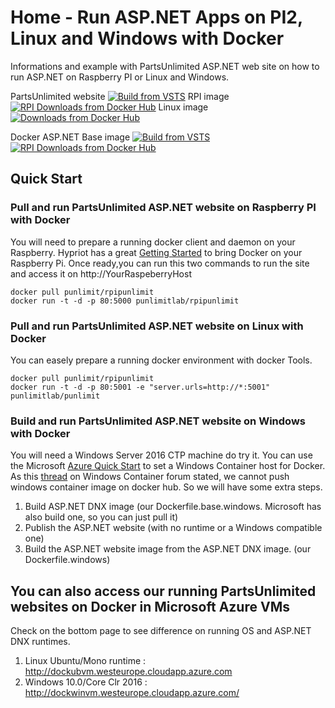 # Home - Run ASP.NET Apps on PI2, Linux and Windows with Docker 
Informations and example with PartsUnlimited ASP.NET web site on how to run ASP.NET on Raspberry PI or Linux and Windows.

PartsUnlimited website  [![Build from VSTS](https://img.shields.io/vso/build/punlimit/f0338caf-c189-45e3-bcfa-abdd23fc6e9d/13.svg)](https://punlimit.visualstudio.com/DefaultCollection/_apis/public/build/definitions/f0338caf-c189-45e3-bcfa-abdd23fc6e9d/13/badge)
  RPI image [![RPI Downloads from Docker Hub](https://img.shields.io/docker/pulls/punlimitlab/rpipunlimit.svg)](https://registry.hub.docker.com/u/punlimitlab/rpipunlimit)  Linux image [![Downloads from Docker Hub](https://img.shields.io/docker/pulls/punlimitlab/punlimit.svg)](https://registry.hub.docker.com/u/punlimitlab/punlimit)

Docker ASP.NET Base image  [![Build from VSTS](https://img.shields.io/vso/build/punlimit/f0338caf-c189-45e3-bcfa-abdd23fc6e9d/8.svg)](https://punlimit.visualstudio.com/DefaultCollection/_apis/public/build/definitions/f0338caf-c189-45e3-bcfa-abdd23fc6e9d/8/badge)
[![RPI Downloads from Docker Hub](https://img.shields.io/docker/pulls/punlimitlab/aspnetbase.svg)](https://registry.hub.docker.com/u/punlimitlab/aspnetbase)

## Quick Start
### Pull and run PartsUnlimited ASP.NET website on Raspberry PI with Docker
You will need to prepare a running docker client and daemon on your Raspberry. Hypriot has a great [Getting Started](http://blog.hypriot.com/getting-started-with-docker-on-your-arm-device/) to bring Docker on your Raspberry Pi.
Once ready,you can run this two commands to run the site and access it on http://YourRaspeberryHost
```
docker pull punlimit/rpipunlimit
docker run -t -d -p 80:5000 punlimitlab/rpipunlimit
```
### Pull and run PartsUnlimited ASP.NET website on Linux with Docker
You can easely prepare a running docker environment with docker Tools.
```
docker pull punlimit/rpipunlimit
docker run -t -d -p 80:5001 -e "server.urls=http://*:5001" punlimitlab/punlimit
```
### Build and run PartsUnlimited ASP.NET website on Windows with Docker
You will need a Windows Server 2016 CTP machine do try it. You can use the Microsoft [Azure Quick Start](https://msdn.microsoft.com/en-us/virtualization/windowscontainers/quick_start/azure_setup) to set a Windows Container host for Docker. As this [thread](https://social.msdn.microsoft.com/Forums/en-US/1c695a0d-d039-4e21-9560-ba430d086d63/can-we-push-your-images-to-docker-hub?forum=windowscontainers) on Windows Container forum stated, we cannot push windows container image on docker hub. So we will have some extra steps.

1. Build ASP.NET DNX image (our Dockerfile.base.windows. Microsoft has also build one, so you can just pull it)
2. Publish the ASP.NET website (with no runtime or a Windows compatible one)
3. Build the ASP.NET website image from the ASP.NET DNX image. (our Dockerfile.windows)

## You can also access our running PartsUnlimited websites on Docker in Microsoft Azure VMs
Check on the bottom page to see difference on running OS and ASP.NET DNX runtimes.

1. Linux Ubuntu/Mono runtime : http://dockubvm.westeurope.cloudapp.azure.com
2. Windows 10.0/Core Clr 2016 : http://dockwinvm.westeurope.cloudapp.azure.com/

